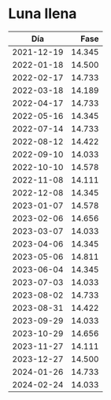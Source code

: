# Luna llena

Día        | Fase
-----------|------:
2021-12-19 | 14.345
2022-01-18 | 14.500
2022-02-17 | 14.733
2022-03-18 | 14.189
2022-04-17 | 14.733
2022-05-16 | 14.345
2022-07-14 | 14.733
2022-08-12 | 14.422
2022-09-10 | 14.033
2022-10-10 | 14.578
2022-11-08 | 14.111
2022-12-08 | 14.345
2023-01-07 | 14.578
2023-02-06 | 14.656
2023-03-07 | 14.033
2023-04-06 | 14.345
2023-05-06 | 14.811
2023-06-04 | 14.345
2023-07-03 | 14.033
2023-08-02 | 14.733
2023-08-31 | 14.422
2023-09-29 | 14.033
2023-10-29 | 14.656
2023-11-27 | 14.111
2023-12-27 | 14.500
2024-01-26 | 14.733
2024-02-24 | 14.033

